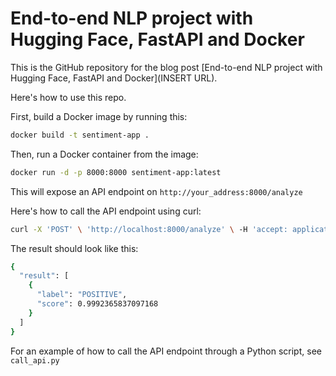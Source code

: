 # End-to-end NLP project with Hugging Face, FastAPI and Docker
This is the GitHub repository for the blog post [End-to-end NLP project with Hugging Face, FastAPI and Docker](INSERT URL).

Here's how to use this repo. 

First, build a Docker image by running this:
```bash
docker build -t sentiment-app .
```

Then, run a Docker container from the image:
```bash
docker run -d -p 8000:8000 sentiment-app:latest
```

This will expose an API endpoint on `http://your_address:8000/analyze`

Here's how to call the API endpoint using curl:

```bash
curl -X 'POST' \ 'http://localhost:8000/analyze' \ -H 'accept: application/json' \ -H 'Content-Type: application/json' \ -d '{ "input_string": "This tutorial is very useful" }'
```
The result should look like this:
```bash
{
  "result": [
    {
      "label": "POSITIVE",
      "score": 0.9992365837097168
    }
  ]
}
```

For an example of how to call the API endpoint through a Python script, see `call_api.py`